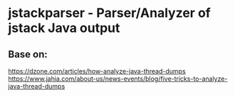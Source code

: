 # jstackparser - Parser/Analyzer of jstack Java output

## Base on:
https://dzone.com/articles/how-analyze-java-thread-dumps
https://www.jahia.com/about-us/news-events/blog/five-tricks-to-analyze-java-thread-dumps